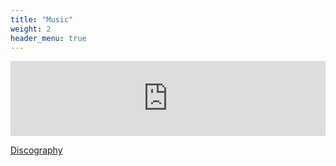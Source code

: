 ```yaml
---
title: "Music"
weight: 2
header_menu: true
---
```


<iframe style="border: 0; width: 100%; height: 120px;" src="https://bandcamp.com/EmbeddedPlayer/album=2702248276/size=large/bgcol=ffffff/linkcol=0687f5/tracklist=false/artwork=small/transparent=true/" seamless><a href="https://thelowerleisureclass.bandcamp.com/album/stories-from-the-lower-leisure-class">Stories from The Lower Leisure Class by The Lower Leisure Class</a></iframe>

[Discography](discography)


